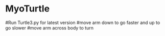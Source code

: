 # MyoTurtle
#Run Turtle3.py for latest version
#move arm down to go faster and up to go slower
#move arm across body to turn
